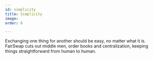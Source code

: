 ```yaml
---
id: simplicity
title: Simplicity
image: 
order: 6

---
```


Exchanging one thing for another should be easy, no matter what it is. FairSwap cuts out middle men, order books and centralization, keeping things straightforward from human to human.